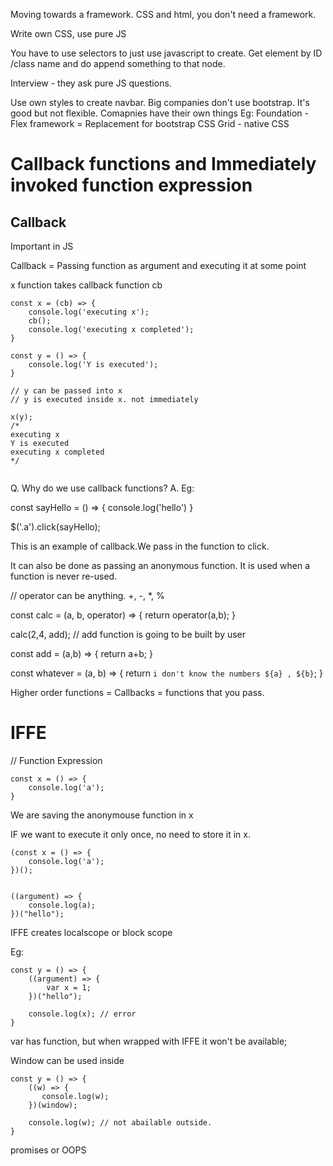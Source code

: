 Moving towards a framework.
CSS and html, you don't need a framework.

Write own CSS, use pure JS

You have to use selectors to just use javascript to create.
Get element by ID /class name and do append something to that node.

Interview - they ask pure JS questions. 


Use own styles to create navbar. Big companies don't use bootstrap. It's good but not flexible. Comapnies have their own things
Eg:  Foundation -
Flex framework = Replacement for bootstrap
CSS Grid - native CSS

Callback functions and Immediately invoked function expression
====================================

Callback
--------
Important in JS

Callback  = Passing function as argument and executing it at some point

x function takes callback function cb

```
const x = (cb) => {
    console.log('executing x');
    cb();
    console.log('executing x completed');
}

const y = () => {
    console.log('Y is executed');
}

// y can be passed into x
// y is executed inside x. not immediately

x(y);
/*
executing x
Y is executed
executing x completed
*/


```
Q. Why do we use callback functions?
A. 
Eg:
<div class="a"></div?


const sayHello = () => {
    console.log('hello')
}

$('.a').click(sayHello);

This is an example of callback.We pass in the function to click. 

It can also be done as passing an anonymous function. It is used when a function is never re-used.


// operator can be anything. +, -, *, %

const calc = (a, b, operator) => {
    return operator(a,b);
}

calc(2,4, add); // add function is going to be built by user

const add = (a,b) => {
    return a+b;
}

const whatever = (a, b) => {
    return `i don't know the numbers ${a} , ${b}`;
}


Higher order functions = Callbacks = functions that you pass.

IFFE
============

// Function Expression
```
const x = () => {
    console.log('a');
}
```
We are saving the anonymouse function in x

IF we want to execute it only once, no need to store it in x.
```
(const x = () => {
    console.log('a');
})();


((argument) => {
    console.log(a);
})("hello");
```
IFFE creates localscope or block scope




Eg:
```
const y = () => {
    ((argument) => {
        var x = 1;
    })("hello");

    console.log(x); // error
}
```

var has function, but when wrapped with IFFE it won't be available;



Window can be used inside
```
const y = () => {
    ((w) => {
       console.log(w);
    })(window);

    console.log(w); // not abailable outside. 
}
```
promises or OOPS